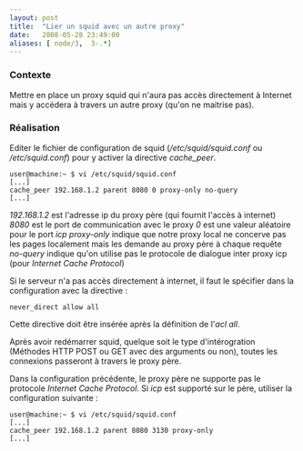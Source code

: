 ```yaml
---
layout: post
title:  "Lier un squid avec un autre proxy"
date:   2008-05-28 23:49:00
aliases: [ node/3,  3-.*]
---
```

### Contexte

Mettre en place un proxy squid qui n'aura pas accès directement à
Internet mais y accédera à travers un autre proxy (qu'on ne maitrise
pas).

### Réalisation

Editer le fichier de configuration de squid (*/etc/squid/squid.conf* ou
*/etc/squid.conf*) pour y activer la directive *cache\_peer*.

    user@machine:~ $ vi /etc/squid/squid.conf
    [...]
    cache_peer 192.168.1.2 parent 8080 0 proxy-only no-query
    [...]

*192.168.1.2* est l'adresse ip du proxy père (qui fournit l'accès à
internet)
 *8080* est le port de communication avec le proxy
 *0* est une valeur aléatoire pour le port *icp*
 *proxy-only* indique que notre proxy local ne concerve pas les pages
localement mais les demande au proxy père à chaque requête
 *no-query* indique qu'on utilise pas le protocole de dialogue inter
proxy icp (pour *Internet Cache Protocol*)

Si le serveur n'a pas accès directement à internet, il faut le spécifier
dans la configuration avec la directive :

    never_direct allow all

Cette directive doit être insérée après la définition de l'*acl* *all*.

Après avoir redémarrer squid, quelque soit le type d'intérogration
(Méthodes HTTP POST ou GET avec des arguments ou non), toutes les
connexions passeront à travers le proxy père.

Dans la configuration précédente, le proxy père ne supporte pas le
protocole *Internet Cache Protocol*. Si *icp* est supporté sur le père,
utiliser la configuration suivante :

    user@machine:~ $ vi /etc/squid/squid.conf
    [...]
    cache_peer 192.168.1.2 parent 8080 3130 proxy-only
    [...]
